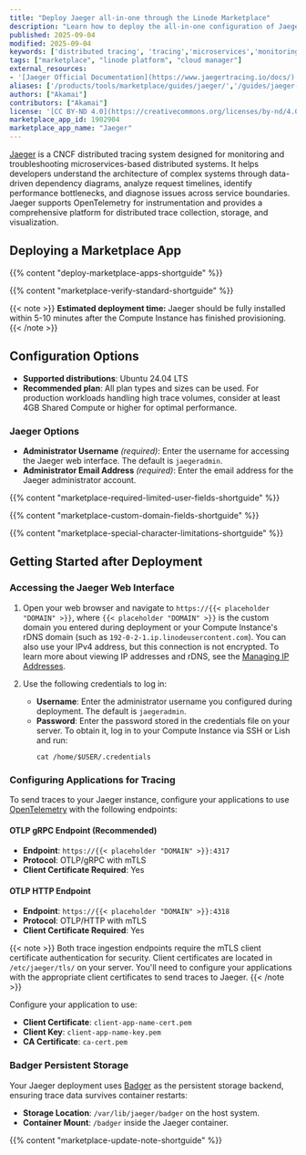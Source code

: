 ```yaml
---
title: "Deploy Jaeger all-in-one through the Linode Marketplace"
description: "Learn how to deploy the all-in-one configuration of Jaeger, a CNCF distributed tracing system for monitoring and troubleshooting microservices architectures, on an Akamai Compute Instance."
published: 2025-09-04
modified: 2025-09-04
keywords: ['distributed tracing', 'tracing','microservices','monitoring','observability','jaeger','cncf']
tags: ["marketplace", "linode platform", "cloud manager"]
external_resources:
- '[Jaeger Official Documentation](https://www.jaegertracing.io/docs/)'
aliases: ['/products/tools/marketplace/guides/jaeger/','/guides/jaeger-marketplace-app/']
authors: ["Akamai"]
contributors: ["Akamai"]
license: '[CC BY-ND 4.0](https://creativecommons.org/licenses/by-nd/4.0)'
marketplace_app_id: 1902904
marketplace_app_name: "Jaeger"
---
```


[Jaeger](https://www.jaegertracing.io/) is a CNCF distributed tracing system designed for monitoring and troubleshooting microservices-based distributed systems. It helps developers understand the architecture of complex systems through data-driven dependency diagrams, analyze request timelines, identify performance bottlenecks, and diagnose issues across service boundaries. Jaeger supports OpenTelemetry for instrumentation and provides a comprehensive platform for distributed trace collection, storage, and visualization.

## Deploying a Marketplace App

{{% content "deploy-marketplace-apps-shortguide" %}}

{{% content "marketplace-verify-standard-shortguide" %}}

{{< note >}}
**Estimated deployment time:** Jaeger should be fully installed within 5-10 minutes after the Compute Instance has finished provisioning.
{{< /note >}}

## Configuration Options

- **Supported distributions**: Ubuntu 24.04 LTS
- **Recommended plan**: All plan types and sizes can be used. For production workloads handling high trace volumes, consider at least 4GB Shared Compute or higher for optimal performance.

### Jaeger Options

- **Administrator Username** *(required)*: Enter the username for accessing the Jaeger web interface. The default is `jaegeradmin`.
- **Administrator Email Address** *(required)*: Enter the email address for the Jaeger administrator account.

{{% content "marketplace-required-limited-user-fields-shortguide" %}}

{{% content "marketplace-custom-domain-fields-shortguide" %}}

{{% content "marketplace-special-character-limitations-shortguide" %}}

## Getting Started after Deployment

### Accessing the Jaeger Web Interface

1.  Open your web browser and navigate to `https://{{< placeholder "DOMAIN" >}}`, where `{{< placeholder "DOMAIN" >}}` is the custom domain you entered during deployment or your Compute Instance's rDNS domain (such as `192-0-2-1.ip.linodeusercontent.com`). You can also use your IPv4 address, but this connection is not encrypted. To learn more about viewing IP addresses and rDNS, see the [Managing IP Addresses](/docs/products/compute/compute-instances/guides/manage-ip-addresses/).

2.  Use the following credentials to log in:
    - **Username**: Enter the administrator username you configured during deployment. The default is `jaegeradmin`.
    - **Password**: Enter the password stored in the credentials file on your server. To obtain it, log in to your Compute Instance via SSH or Lish and run:
        ```command
        cat /home/$USER/.credentials
        ```

### Configuring Applications for Tracing

To send traces to your Jaeger instance, configure your applications to use [OpenTelemetry](https://opentelemetry.io/docs/) with the following endpoints:

#### OTLP gRPC Endpoint (Recommended)
- **Endpoint**: `https://{{< placeholder "DOMAIN" >}}:4317`
- **Protocol**: OTLP/gRPC with mTLS
- **Client Certificate Required**: Yes

#### OTLP HTTP Endpoint
- **Endpoint**: `https://{{< placeholder "DOMAIN" >}}:4318`
- **Protocol**: OTLP/HTTP with mTLS
- **Client Certificate Required**: Yes

{{< note >}}
Both trace ingestion endpoints require the mTLS client certificate authentication for security. Client certificates are located in `/etc/jaeger/tls/` on your server. You'll need to configure your applications with the appropriate client certificates to send traces to Jaeger.
{{< /note >}}

Configure your application to use:
- **Client Certificate**: `client-app-name-cert.pem`
- **Client Key**: `client-app-name-key.pem`
- **CA Certificate**: `ca-cert.pem`

### Badger Persistent Storage

Your Jaeger deployment uses [Badger](https://github.com/hypermodeinc/badger) as the persistent storage backend, ensuring trace data survives container restarts:

- **Storage Location**: `/var/lib/jaeger/badger` on the host system.
- **Container Mount**: `/badger` inside the Jaeger container.

{{% content "marketplace-update-note-shortguide" %}}